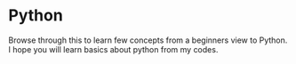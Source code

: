 # Python
Browse through this to learn few concepts from a beginners view to Python.
I hope you will learn basics about python from my codes.
